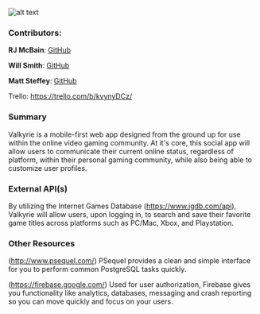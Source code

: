 
![alt text](https://i.imgur.com/AJg0onw.png)

### Contributors: 
**RJ McBain**: [GitHub](https://github.com/rjmcbain)

**Will Smith**: [GitHub](https://github.com/w-smith)

**Matt Steffey**: [GitHub](https://github.com/mattsteffey)

Trello: https://trello.com/b/kvynyDCz/

### Summary
Valkyrie is a mobile-first web app designed from the ground up for use within the online video gaming community. At it's core, this social app will allow users to communicate their current online status, regardless of platform, within their personal gaming community, while also being able to customize user profiles.

### External API(s)
By utilizing the Internet Games Database (https://www.igdb.com/api), Valkyrie will allow users, upon logging in, to search and save their favorite game titles across platforms such as PC/Mac, Xbox, and Playstation.

### Other Resources
(http://www.psequel.com/) PSequel provides a clean and simple interface for you to perform common PostgreSQL tasks quickly.

(https://firebase.google.com/) Used for user authorization, Firebase gives you functionality like analytics, databases, messaging and crash reporting so you can move quickly and focus on your users.

